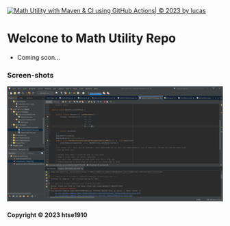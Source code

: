 [![Math Utility with Maven & CI using GitHub Actions| © 2023 by lucas](https://github.com/htse1910/math-util-mvn/actions/workflows/math-util-ci.yml/badge.svg)](https://github.com/htse1910/math-util-mvn/actions/workflows/math-util-ci.yml)

# Welcone to Math Utility Repo

* Coming soon...

### Screen-shots
![DDT Source](https://github.com/htse1910/math-util-mvn/blob/main/screenshots/DDTSource.png)




#### Copyright &#169; 2023 htse1910
